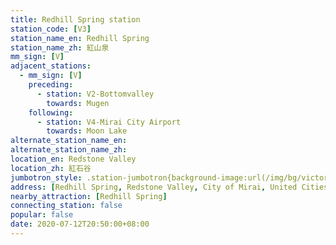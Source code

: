 ```yaml
---
title: Redhill Spring station
station_code: [V3]
station_name_en: Redhill Spring
station_name_zh: 紅山泉
mm_sign: [V]
adjacent_stations:
  - mm_sign: [V]
    preceding:
      - station: V2-Bottomvalley
        towards: Mugen
    following:
      - station: V4-Mirai City Airport
        towards: Moon Lake
alternate_station_name_en: 
alternate_station_name_zh: 
location_en: Redstone Valley
location_zh: 紅石谷
jumbotron_style: .station-jumbotron{background-image:url(/img/bg/victoryline.png);background-repeat:no-repeat;background-size:100% 10px;background-position:0 130px}
address: [Redhill Spring, Redstone Valley, City of Mirai, United Cities]
nearby_attraction: [Redhill Spring]
connecting_station: false
popular: false
date: 2020-07-12T20:50:00+08:00
---
```


